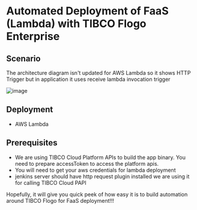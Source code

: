 # Automated Deployment of FaaS (Lambda) with TIBCO Flogo Enterprise

## Scenario

The architecture diagram isn't updated for AWS Lambda so it shows HTTP Trigger but in application it uses receive lambda invocation trigger


![image](https://github.com/user-attachments/assets/5a24d8a4-9f77-48c9-b085-082d9139ccc5)

## Deployment
- AWS Lambda

## Prerequisites
- We are using TIBCO Cloud Platform APIs to build the app binary. You need to prepare  accessToken to access the platform apis.
- You will need to get your aws credentials for lambda deployment
- jenkins server should have http request plugin installed we are using it for calling TIBCO Cloud PAPI


Hopefully, it will give you quick peek of how easy it is to build automation around TIBCO Flogo for FaaS deployment!!!
